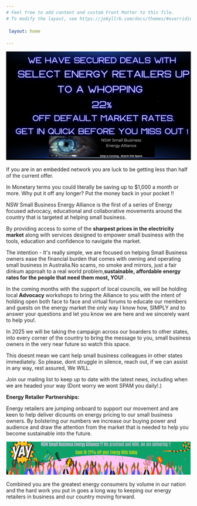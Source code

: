 ```yaml
---
# Feel free to add content and custom Front Matter to this file.
# To modify the layout, see https://jekyllrb.com/docs/themes/#overriding-theme-defaults

 layout: home

---
```



![NSW Small Business Energy Alliance. Uniting for Fair Energy Prices & Success. Advocate Educate Collaborate.](/assets/22.jpg)

If you are in an embedded network you are luck to be getting less than half of the current offer.  

In Monetary terms you could literally be saving up to $1,000 a month or more. Why put it off any longer? Put the money back in your pocket !!  

NSW Small Business Energy Alliance is the first of a series of Energy focused  advocacy, educational and collaborative movements around the country that is targeted at helping small business.  

By providing access to some of the <b>sharpest prices in the electricity market</b> along with services designed to empower small business with the tools, education and confidence to navigate the market.  

The intention - It's really simple, we are focused on helping Small Business owners ease the financial  burden that comes with owning and operating small business in Australia.No scams, no smoke and mirrors, just a fair dinkum approah to a real world problem,<b>sustainable, affordable energy rates for the people that need them most, YOU! </b>.

In the coming months with the support of local councils,  we will be holding local <b>Advocacy</b> workshops to bring the Alliance to you with the intent of holding open both face to face and virtual forums to educate our members and guests on the energy market the only way I know how, SIMPLY and to answer your questions and let you know we are here and we sincerely want to help you!.  

In 2025 we will be taking the campaign across our boarders to other states, into every corner of the country  to bring the message to you, small business owners in the very near future so watch this space.  

This doesnt mean we cant help small business colleagues in other states immediately. So please, dont struggle in silence, reach out,  if we can assist in any way, rest assured, We WILL.  

Join our mailing list to keep up to date with the latest news, including when we are headed your way (Dont worry we wont SPAM you daily!.)  

<b>Energy Retailer Partnerships:</b>

Energy retailers are jumping onboard to support our movement and are keen to help deliver dicounts on energy pricing to our small business owners.
By bolstering our numbers we increase our buying power and audience and draw the attention from the market that is needed to help you become sustainable into the future.  

![NSW Small Business Energy Alliance. Uniting for Fair Energy Prices & Success. Advocate Educate Collaborate.](/assets/celebrate.svg)

Combined you are the greatest energy consumers by volume in our nation and the hard work you put in goes a long way to keeping our energy retailers in business and our country moving forward. 


